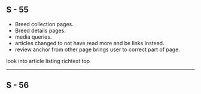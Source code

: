 ## S - 55
* Breed collection pages.
* Breed details pages.
* media queries.
* articles changed to not have read more and be links instead.
* review anchor from other page brings user to correct part of page.

look into article listing richtext top

---
## S - 56
